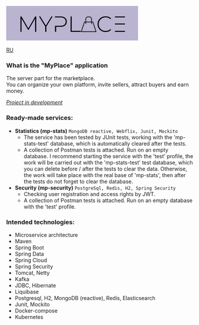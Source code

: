 ![myplace.png](logo.png)

[RU](README-RU.md)

### What is the "MyPlace" application
The server part for the marketplace.  
You can organize your own platform, invite sellers, attract buyers and earn money.

<u>_Project in development_</u>

### Ready-made services:
- **Statistics (mp-stats)** `MongoDB reactive, Webflix, Junit, Mockito`  
  - The service has been tested by JUnit tests, working with the 'mp-stats-test' database, which is automatically cleared after the tests.  
  - A collection of Postman tests is attached. Run on an empty database. I recommend starting the service with the 'test' profile, the work will be carried out with the 'mp-stats-test' test database, which you can delete before / after the tests to clear the data. Otherwise, the work will take place with the real base of 'mp-stats', then after the tests do not forget to clear the database.
- **Security (mp-security)** `PostgreSql, Redis, H2, Spring Security`  
  - Checking user registration and access rights by JWT.  
  - A collection of Postman tests is attached. Run on an empty database with the 'test' profile.

### Intended technologies:
- Microservice architecture
- Maven
- Spring Boot
- Spring Data
- Spring Cloud
- Spring Security
- Tomcat, Netty
- Kafka
- JDBC, Hibernate
- Liquibase
- Postgresql, H2, MongoDB (reactive), Redis, Elasticsearch
- Junit, Mockito
- Docker-compose
- Kubernetes